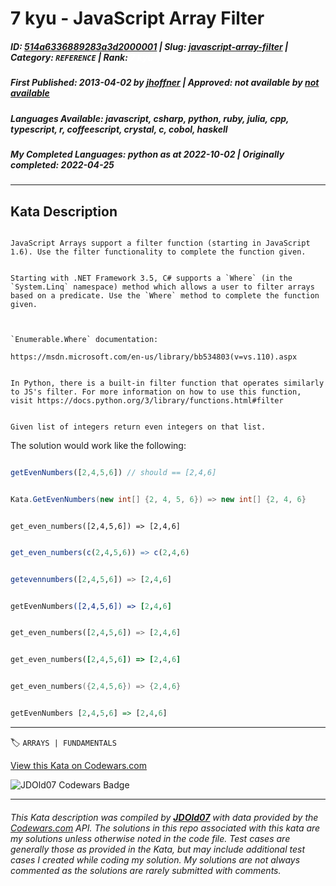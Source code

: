 # 7 kyu - JavaScript Array Filter

##### **ID**: [514a6336889283a3d2000001](https://www.codewars.com/kata/514a6336889283a3d2000001) | **Slug**: [javascript-array-filter](https://www.codewars.com/kata/514a6336889283a3d2000001) | **Category**: `REFERENCE` | **Rank**: <span style="color:white">7 kyu</span>

##### **First Published**: 2013-04-02 ***by*** [jhoffner](https://www.codewars.com/users/jhoffner) | **Approved**: *not available* ***by*** [*not available*](*https://www.codewars.com*)

##### **Languages Available**: javascript, csharp, python, ruby, julia, cpp, typescript, r, coffeescript, crystal, c, cobol, haskell

##### **My Completed Languages**: python ***as at*** 2022-10-02 | **Originally completed**: 2022-04-25

---

## Kata Description


```if:javascript

JavaScript Arrays support a filter function (starting in JavaScript 1.6). Use the filter functionality to complete the function given. 

```

```if:csharp

Starting with .NET Framework 3.5, C# supports a `Where` (in the `System.Linq` namespace) method which allows a user to filter arrays based on a predicate. Use the `Where` method to complete the function given.



`Enumerable.Where` documentation:

https://msdn.microsoft.com/en-us/library/bb534803(v=vs.110).aspx

```



```if:python

In Python, there is a built-in filter function that operates similarly to JS's filter. For more information on how to use this function, visit https://docs.python.org/3/library/functions.html#filter

```



```if:haskell

Given list of integers return even integers on that list.

```

The solution would work like the following:

```javascript

getEvenNumbers([2,4,5,6]) // should == [2,4,6]

```



```csharp

Kata.GetEvenNumbers(new int[] {2, 4, 5, 6}) => new int[] {2, 4, 6}

```



```crystal

get_even_numbers([2,4,5,6]) => [2,4,6]

```



```r

get_even_numbers(c(2,4,5,6)) => c(2,4,6)

```



```julia

getevennumbers([2,4,5,6]) => [2,4,6]

```



```coffeescript

getEvenNumbers([2,4,5,6]) => [2,4,6]

```



```python

get_even_numbers([2,4,5,6]) => [2,4,6]

```



```ruby

get_even_numbers([2,4,5,6]) => [2,4,6]

```



```cpp

get_even_numbers({2,4,5,6}) => {2,4,6}

```



```haskell

getEvenNumbers [2,4,5,6] => [2,4,6]

```

---


🏷 `ARRAYS | FUNDAMENTALS`


[View this Kata on Codewars.com](https://www.codewars.com/kata/514a6336889283a3d2000001)

![](https://www.codewars.com/users/jdold07/badges/large "JDOld07 Codewars Badge")

---

###### *This Kata description was compiled by [**JDOld07**](https://tpstech.dev) with data provided by the [Codewars.com](https://www.codewars.com) API.  The solutions in this repo associated with this kata are my solutions unless otherwise noted in the code file.  Test cases are generally those as provided in the Kata, but may include additional test cases I created while coding my solution.  My solutions are not always commented as the solutions are rarely submitted with comments.*

